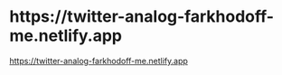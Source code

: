 <h1>https://twitter-analog-farkhodoff-me.netlify.app</h1>
<a href="https://twitter-analog-farkhodoff-me.netlify.app">https://twitter-analog-farkhodoff-me.netlify.app</a>
